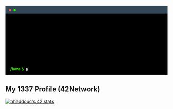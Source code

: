 ![](https://github.com/GowthertG/GowthertG/blob/main/terminal.gif)

## **My 1337 Profile (42Network)**
<a href="https://github.com/oakoudad/badge42"><img src="https://badge.mediaplus.ma/greenbinary/hhaddouc" alt="hhaddouc's 42 stats" /></a>
